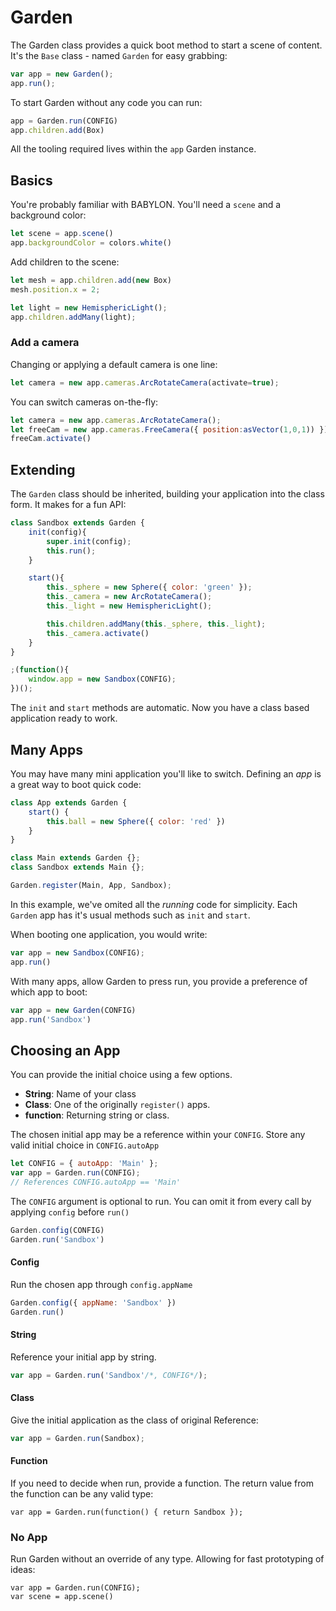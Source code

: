 # Garden

The Garden class provides a quick boot method to start a scene of content. It's the `Base` class - named `Garden` for easy grabbing:

```js
var app = new Garden();
app.run();
```

To start Garden without any code you can run:

```js
app = Garden.run(CONFIG)
app.children.add(Box)
```

All the tooling required lives within the `app` Garden instance.

## Basics

You're probably familiar with BABYLON. You'll need a `scene` and a background color:

```js
let scene = app.scene()
app.backgroundColor = colors.white()
```

Add children to the scene:

```js
let mesh = app.children.add(new Box)
mesh.position.x = 2;

let light = new HemisphericLight();
app.children.addMany(light);
```

### Add a camera


Changing or applying a default camera is one line:

```js
let camera = new app.cameras.ArcRotateCamera(activate=true);
```

You can switch cameras on-the-fly:

```js
let camera = new app.cameras.ArcRotateCamera();
let freeCam = new app.cameras.FreeCamera({ position:asVector(1,0,1)) });
freeCam.activate()
```


## Extending

The `Garden` class should be inherited, building your application into the class form. It makes for a fun API:

```js
class Sandbox extends Garden {
    init(config){
        super.init(config);
        this.run();
    }

    start(){
        this._sphere = new Sphere({ color: 'green' });
        this._camera = new ArcRotateCamera();
        this._light = new HemisphericLight();

        this.children.addMany(this._sphere, this._light);
        this._camera.activate()
    }
}

;(function(){
    window.app = new Sandbox(CONFIG);
})();
```

The `init` and `start` methods are automatic. Now you have a class based application ready to work.


## Many Apps

You may have many mini application you'll like to switch. Defining an _app_ is a great way to boot quick code:

```js
class App extends Garden {
    start() {
        this.ball = new Sphere({ color: 'red' })
    }
}

class Main extends Garden {};
class Sandbox extends Main {};

Garden.register(Main, App, Sandbox);
```

In this example, we've omited all the _running_ code for simplicity. Each `Garden` app has it's usual methods such as `init` and `start`.

When booting one application, you would write:

```js
var app = new Sandbox(CONFIG);
app.run()
```

With many apps, allow Garden to press run, you provide a preference of which app to boot:

```js
var app = new Garden(CONFIG)
app.run('Sandbox')
```

## Choosing an App

You can provide the initial choice using a few options.

+ **String**: Name of your class
+ **Class**: One of the originally `register()` apps.
+ **function**: Returning string or class.

The chosen initial app may be a reference within your `CONFIG`. Store any valid initial choice in `CONFIG.autoApp`

```js
let CONFIG = { autoApp: 'Main' };
var app = Garden.run(CONFIG);
// References CONFIG.autoApp == 'Main'
```

The `CONFIG` argument is optional to run. You can omit it from every call by applying `config` before `run()`

```js
Garden.config(CONFIG)
Garden.run('Sandbox')
```

#### Config

Run the chosen app through `config.appName`
```js
Garden.config({ appName: 'Sandbox' })
Garden.run()
```

#### String

Reference your initial app by string.

```js
var app = Garden.run('Sandbox'/*, CONFIG*/);
```

#### Class

Give the initial application as the class of original Reference:

```js
var app = Garden.run(Sandbox);
```

#### Function

If you need to decide when run, provide a function. The return value from the function can be any valid type:

```
var app = Garden.run(function() { return Sandbox });
```

### No App

Run Garden without an override of any type. Allowing for fast prototyping of ideas:

```
var app = Garden.run(CONFIG);
var scene = app.scene()
```
